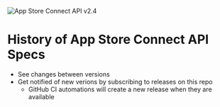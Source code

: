 ![App Store Connect API v2.4](https://img.shields.io/badge/App%20Store%20Connect%20API-v2.4-blue)

# History of App Store Connect API Specs

- See changes between versions
- Get notified of new verions by subscribing to releases on this repo
  - GitHub CI automations will create a new release when they are available
